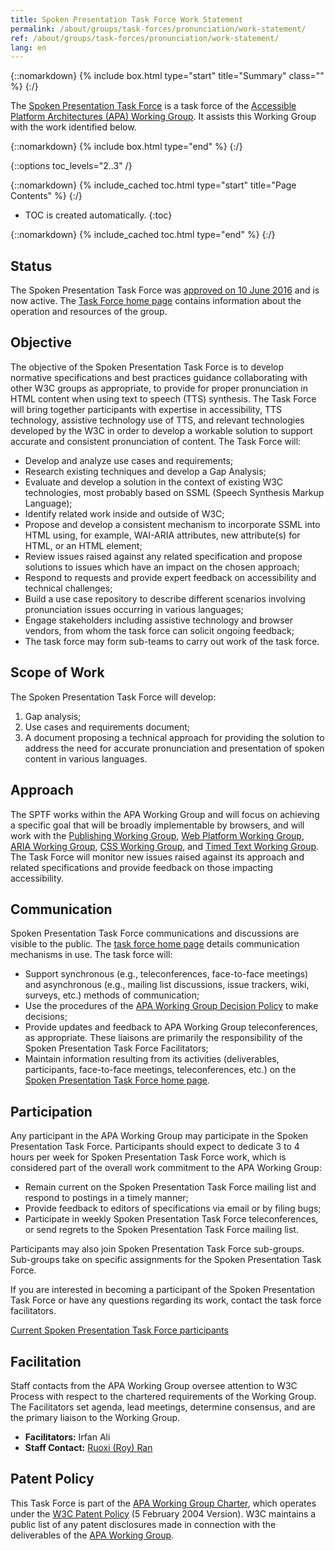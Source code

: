 ```yaml
---
title: Spoken Presentation Task Force Work Statement
permalink: /about/groups/task-forces/pronunciation/work-statement/
ref: /about/groups/task-forces/pronunciation/work-statement/
lang: en
---
```


{::nomarkdown}
{% include box.html type="start" title="Summary" class="" %}
{:/}

The [Spoken Presentation Task Force](/about/groups/task-forces/pronunciation/) is a task force of the [Accessible Platform Architectures (APA) Working Group](/about/groups/apawg/). It assists this Working Group with the work identified below.

{::nomarkdown}
{% include box.html type="end" %}
{:/}

{::options toc_levels="2..3" /}

{::nomarkdown}
{% include_cached toc.html type="start" title="Page Contents" %}
{:/}

-   TOC is created automatically.
{:toc}

{::nomarkdown}
{% include_cached toc.html type="end" %}
{:/}

## Status

The Spoken Presentation Task Force was [approved on 10 June 2016](https://lists.w3.org/Archives/Public/public-apa-admin/2018Oct/0008.html) and is now active. The [Task Force home page](/about/groups/task-forces/pronunciation/) contains information about the operation and resources of the group.

## Objective

The objective of the Spoken Presentation Task Force is to develop normative specifications and best practices guidance collaborating with other W3C groups as appropriate, to provide for proper pronunciation in HTML content when using text to speech (TTS) synthesis. The Task Force will bring together participants with expertise in accessibility, TTS technology, assistive technology use of TTS, and relevant technologies developed by the W3C in order to develop a workable solution to support accurate and consistent pronunciation of content. The Task Force will:

- Develop and analyze use cases and requirements;
- Research existing techniques and develop a Gap Analysis;
- Evaluate and develop a solution in the context of existing W3C technologies, most probably based on SSML (Speech Synthesis Markup Language);
- Identify related work inside and outside of W3C;
- Propose and develop a consistent mechanism to incorporate SSML into HTML using, for example, WAI-ARIA attributes, new attribute(s) for HTML, or an HTML element;
- Review issues raised against any related specification and propose solutions to issues which have an impact on the chosen approach;
- Respond to requests and provide expert feedback on accessibility and technical challenges;
- Build a use case repository to describe different scenarios involving pronunciation issues occurring in various languages;
- Engage stakeholders including assistive technology and browser vendors, from whom the task force can solicit ongoing feedback;
- The task force may form sub-teams to carry out work of the task force.

## Scope of Work

The Spoken Presentation Task Force will develop:

1. Gap analysis;
2. Use cases and requirements document;
3. A document proposing a technical approach for providing the solution to address the need for accurate pronunciation and presentation of spoken content in various languages.

## Approach

The SPTF works within the APA Working Group and will focus on achieving a specific goal that will be broadly implementable by browsers, and will work with the [Publishing Working Group](https://www.w3.org/publishing/groups/publ-wg/), [Web Platform Working Group](https://www.w3.org/WebPlatform/WG/), [ARIA Working Group](/about/groups/ariawg/), [CSS Working Group](https://www.w3.org/Style/CSS/), and [Timed Text Working Group](https://www.w3.org/AudioVideo/TT/). The Task Force will monitor new issues raised against its approach and related specifications and provide feedback on those impacting accessibility.

## Communication

Spoken Presentation Task Force communications and discussions are visible to the public. The [task force home page](/about/groups//task-forces/pronunciation/) details communication mechanisms in use. The task force will:

- Support synchronous (e.g., teleconferences, face-to-face meetings) and asynchronous (e.g., mailing list discussions, issue trackers, wiki, surveys, etc.) methods of communication;
- Use the procedures of the [APA Working Group Decision Policy](/about/groups/apawg/decision-policy/) to make decisions;
- Provide updates and feedback to APA Working Group teleconferences, as appropriate. These liaisons are primarily the responsibility of the Spoken Presentation Task Force Facilitators;
- Maintain information resulting from its activities (deliverables, participants, face-to-face meetings, teleconferences, etc.) on the [Spoken Presentation Task Force home page](/about/groups/task-forces/pronunciation/).

## Participation

Any participant in the APA Working Group may participate in the Spoken Presentation Task Force. Participants should expect to dedicate 3 to 4 hours per week for Spoken Presentation Task Force work, which is considered part of the overall work commitment to the APA Working Group:

- Remain current on the Spoken Presentation Task Force mailing list and respond to postings in a timely manner;
- Provide feedback to editors of specifications via email or by filing bugs;
- Participate in weekly Spoken Presentation Task Force teleconferences, or send regrets to the Spoken Presentation Task Force mailing list.

Participants may also join Spoken Presentation Task Force sub-groups. Sub-groups take on specific assignments for the Spoken Presentation Task Force.

If you are interested in becoming a participant of the Spoken Presentation Task Force or have any questions regarding its work, contact the task force facilitators.

[Current Spoken Presentation Task Force participants](https://www.w3.org/groups/tf/pronunciation-tf/participants/)

## Facilitation

Staff contacts from the APA Working Group oversee attention to W3C Process with respect to the chartered requirements of the Working Group. The Facilitators set agenda, lead meetings, determine consensus, and are the primary liaison to the Working Group.

- **Facilitators:** Irfan Ali
- **Staff Contact:** [Ruoxi (Roy) Ran](https://www.w3.org/People/Roy/)

## Patent Policy

This Task Force is part of the [APA Working Group Charter](https://www.w3.org/WAI/APA/charter), which operates under the [W3C Patent Policy](https://www.w3.org/Consortium/Patent-Policy-20040205/) (5 February 2004 Version). W3C maintains a public list of any patent disclosures made in connection with the deliverables of the [APA Working Group](https://www.w3.org/2004/01/pp-impl/83907/status).